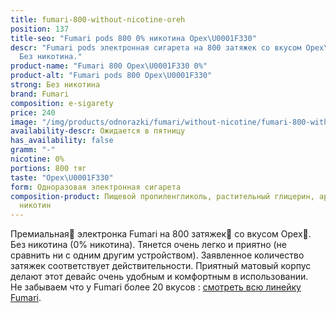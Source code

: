 ```yaml
---
title: fumari-800-without-nicotine-oreh
position: 137
title-seo: "Fumari pods 800 0% никотина Орех\U0001F330"
descr: "Fumari pods электронная сигарета на 800 затяжек со вкусом Орех\U0001F330.
  Без никотина."
product-name: "Fumari 800 Орех\U0001F330 0%"
product-alt: "Fumari pods 800 Орех\U0001F330"
strong: Без никотина
brand: Fumari
composition: e-sigarety
price: 240
image: "/img/products/odnorazki/fumari/without-nicotine/fumari-800-without-nicotine-oreh.png"
availability-descr: Ожидается в пятницу
has_availability: false
gramm: "-"
nicotine: 0%
portions: 800 тяг
taste: "Орех\U0001F330"
form: Одноразовая электронная сигарета
composition-product: Пищевой пропиленгликоль, растительный глицерин, ароматизатор,
  никотин
---
```


Премиальная🥇 электронка Fumari на 800 затяжек💨 со вкусом Орех🌰. Без никотина (0% никотина). Тянется очень легко и приятно (не сравнить ни с одним другим устройством). Заявленное количество затяжек соответствует действительности. Приятный матовый корпус делают этот девайс очень удобным и комфортным в использовании.<br>
Не забываем что у Fumari более 20 вкусов : [смотреть всю линейку Fumari](/fumari).